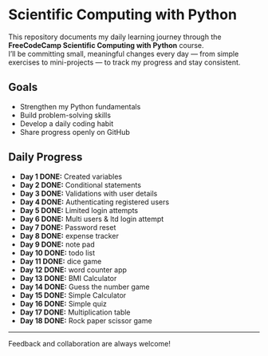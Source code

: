 # Scientific Computing with Python 

This repository documents my daily learning journey through the **FreeCodeCamp Scientific Computing with Python** course.  
I’ll be committing small, meaningful changes every day — from simple exercises to mini-projects — to track my progress and stay consistent.

## Goals
- Strengthen my Python fundamentals
- Build problem-solving skills
- Develop a daily coding habit
- Share progress openly on GitHub

## Daily Progress
- **Day 1 DONE:** Created variables
- **Day 2 DONE:** Conditional statements
- **Day 3 DONE:** Validations with user details
- **Day 4 DONE:** Authenticating registered users
- **Day 5 DONE:** Limited login attempts
- **Day 6 DONE:** Multi users & ltd login attempt
- **Day 7 DONE:** Password reset
- **Day 8 DONE:** expense tracker
- **Day 9 DONE:** note pad
- **Day 10 DONE:** todo list
- **Day 11 DONE:** dice game
- **Day 12 DONE:** word counter app
- **Day 13 DONE:** BMI Calculator
- **Day 14 DONE:** Guess the number game
- **Day 15 DONE:** Simple Calculator
- **Day 16 DONE:** Simple quiz
- **Day 17 DONE:** Multiplication table
- **Day 18 DONE:** Rock paper scissor  game


---
 Feedback and collaboration are always welcome!
